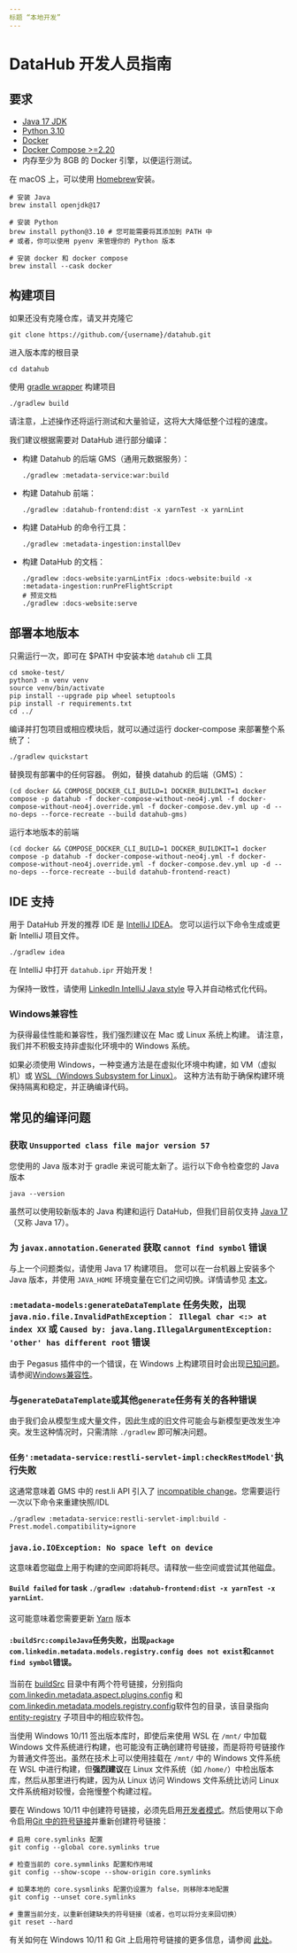 ```yaml
---
标题 “本地开发”
---
```


# DataHub 开发人员指南

## 要求

- [Java 17 JDK](https://openjdk.org/projects/jdk/17/)
- [Python 3.10](https://www.python.org/downloads/release/python-3100/)
- [Docker](https://www.docker.com/)
- [Docker Compose >=2.20](https://docs.docker.com/compose/)
- 内存至少为 8GB 的 Docker 引擎，以便运行测试。

在 macOS 上，可以使用 [Homebrew](https://brew.sh/)安装。

```shell
# 安装 Java
brew install openjdk@17

# 安装 Python
brew install python@3.10 # 您可能需要将其添加到 PATH 中
# 或者，你可以使用 pyenv 来管理你的 Python 版本

# 安装 docker 和 docker compose
brew install --cask docker
```

## 构建项目

如果还没有克隆仓库，请叉并克隆它

```shell
git clone https://github.com/{username}/datahub.git
```

进入版本库的根目录

```shell
cd datahub
```

使用 [gradle wrapper](https://docs.gradle.org/current/userguide/gradle_wrapper.html) 构建项目

```shell
./gradlew build
```

请注意，上述操作还将运行测试和大量验证，这将大大降低整个过程的速度。

我们建议根据需要对 DataHub 进行部分编译：

- 构建 Datahub 的后端 GMS（通用元数据服务）：

  ```shell
  ./gradlew :metadata-service:war:build
  ```

- 构建 Datahub 前端：

  ```shell
  ./gradlew :datahub-frontend:dist -x yarnTest -x yarnLint
  ```

- 构建 DataHub 的命令行工具：

  ```shell
  ./gradlew :metadata-ingestion:installDev
  ```

- 构建 DataHub 的文档：

  ```shell
  ./gradlew :docs-website:yarnLintFix :docs-website:build -x :metadata-ingestion:runPreFlightScript
  # 预览文档
  ./gradlew :docs-website:serve
  ```

## 部署本地版本

只需运行一次，即可在 $PATH 中安装本地 `datahub` cli 工具

```shell
cd smoke-test/
python3 -m venv venv
source venv/bin/activate
pip install --upgrade pip wheel setuptools
pip install -r requirements.txt
cd ../
```

编译并打包项目或相应模块后，就可以通过运行 docker-compose 来部署整个系统了：

```shell
./gradlew quickstart
```

替换现有部署中的任何容器。
例如，替换 datahub 的后端（GMS）：

```shell
(cd docker && COMPOSE_DOCKER_CLI_BUILD=1 DOCKER_BUILDKIT=1 docker compose -p datahub -f docker-compose-without-neo4j.yml -f docker-compose-without-neo4j.override.yml -f docker-compose.dev.yml up -d --no-deps --force-recreate --build datahub-gms)
```

运行本地版本的前端

```shell
(cd docker && COMPOSE_DOCKER_CLI_BUILD=1 DOCKER_BUILDKIT=1 docker compose -p datahub -f docker-compose-without-neo4j.yml -f docker-compose-without-neo4j.override.yml -f docker-compose.dev.yml up -d --no-deps --force-recreate --build datahub-frontend-react)
```

## IDE 支持

用于 DataHub 开发的推荐 IDE 是 [IntelliJ IDEA](https://www.jetbrains.com/idea/)。
您可以运行以下命令生成或更新 IntelliJ 项目文件。

```shell
./gradlew idea
```

在 IntelliJ 中打开 `datahub.ipr` 开始开发！

为保持一致性，请使用 [LinkedIn IntelliJ Java style](../gradle/idea/LinkedIn%20Style.xml) 导入并自动格式化代码。

### Windows兼容性

为获得最佳性能和兼容性，我们强烈建议在 Mac 或 Linux 系统上构建。
请注意，我们并不积极支持非虚拟化环境中的 Windows 系统。

如果必须使用 Windows，一种变通方法是在虚拟化环境中构建，如 VM（虚拟机）或 [WSL（Windows Subsystem for Linux）](https://learn.microsoft.com/en-us/windows/wsl)。
这种方法有助于确保构建环境保持隔离和稳定，并正确编译代码。

## 常见的编译问题

### 获取 `Unsupported class file major version 57`

您使用的 Java 版本对于 gradle 来说可能太新了。运行以下命令检查您的 Java 版本

```shell
java --version
```

虽然可以使用较新版本的 Java 构建和运行 DataHub，但我们目前仅支持 [Java 17](https://openjdk.org/projects/jdk/17/)（又称 Java 17）。

### 为 `javax.annotation.Generated` 获取 `cannot find symbol` 错误

与上一个问题类似，请使用 Java 17 构建项目。
您可以在一台机器上安装多个 Java 版本，并使用 `JAVA_HOME` 环境变量在它们之间切换。详情请参见 [本文](https://docs.oracle.com/cd/E21454_01/html/821-2531/inst_jdk_javahome_t.html)。

### `:metadata-models:generateDataTemplate` 任务失败，出现 `java.nio.file.InvalidPathException： Illegal char <:> at index XX` 或 `Caused by: java.lang.IllegalArgumentException: 'other' has different root` 错误

由于 Pegasus 插件中的一个错误，在 Windows 上构建项目时会出现[已知问题](https://github.com/linkedin/rest.li/issues/287)。请参阅[Windows兼容性](#windows兼容性)。

### 与`generateDataTemplate`或其他`generate`任务有关的各种错误

由于我们会从模型生成大量文件，因此生成的旧文件可能会与新模型更改发生冲突。发生这种情况时，只需清除 `./gradlew` 即可解决问题。

### `任务':metadata-service:restli-servlet-impl:checkRestModel'`执行失败

这通常意味着 GMS 中的 rest.li API 引入了 [incompatible change](https://linkedin.github.io/rest.li/modeling/compatibility_check)。您需要运行一次以下命令来重建快照/IDL

```shell
./gradlew :metadata-service:restli-servlet-impl:build -Prest.model.compatibility=ignore
```

### `java.io.IOException: No space left on device`

这意味着您磁盘上用于构建的空间即将耗尽。请释放一些空间或尝试其他磁盘。

#### `Build failed` for task `./gradlew :datahub-frontend:dist -x yarnTest -x yarnLint`.

这可能意味着您需要更新 [Yarn](https://yarnpkg.com/getting-started/install) 版本

#### `:buildSrc:compileJava`任务失败，出现`package com.linkedin.metadata.models.registry.config does not exist`和`cannot find symbol`错误。

当前在 [buildSrc](https://github.com/datahub-project/datahub/tree/master/buildSrc) 目录中有两个符号链接，分别指向 [com.linkedin.metadata.aspect.plugins.config](https://github.com/datahub-project/datahub/blob/master/buildSrc/src/main/java/com/linkedin/metadata/aspect/plugins/config) 和 [com.linkedin.metadata.models.registry.config](https://github.com/datahub-project/datahub/blob/master/buildSrc/src/main/java/com/linkedin/metadata/models/registry/config
)软件包的目录，该目录指向 [entity-registry](https://github.com/datahub-project/datahub/tree/master/entity-registry) 子项目中的相应软件包。

当使用 Windows 10/11 签出版本库时，即使后来使用 WSL 在 `/mnt/` 中加载 Windows 文件系统进行构建，也可能没有正确创建符号链接，而是将符号链接作为普通文件签出。虽然在技术上可以使用挂载在 `/mnt/` 中的 Windows 文件系统在 WSL 中进行构建，但**强烈建议**在 Linux 文件系统（如 `/home/`）中检出版本库，然后从那里进行构建，因为从 Linux 访问 Windows 文件系统比访问 Linux 文件系统相对较慢，会拖慢整个构建过程。

要在 Windows 10/11 中创建符号链接，必须先启用[开发者模式](https://learn.microsoft.com/en-us/windows/apps/get-started/enable-your-device-for-development)。然后使用以下命令启用[Git 中的符号链接](https://git-scm.com/docs/git-config#Documentation/git-config.txt-coresymlinks)并重新创建符号链接：

```shell
# 启用 core.symlinks 配置
git config --global core.symlinks true

# 检查当前的 core.symmlinks 配置和作用域
git config --show-scope --show-origin core.symlinks

# 如果本地的 core.sysmlinks 配置仍设置为 false，则移除本地配置
git config --unset core.symlinks

# 重置当前分支，以重新创建缺失的符号链接（或者，也可以将分支来回切换）
git reset --hard
```

有关如何在 Windows 10/11 和 Git 上启用符号链接的更多信息，请参阅 [此处](https://stackoverflow.com/questions/5917249/git-symbolic-links-in-windows/59761201#59761201)。
